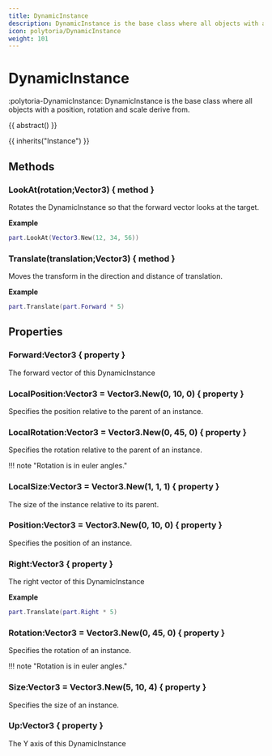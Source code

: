 ```yaml
---
title: DynamicInstance
description: DynamicInstance is the base class where all objects with a position, rotation and scale derive from.
icon: polytoria/DynamicInstance
weight: 101
---
```


# DynamicInstance

:polytoria-DynamicInstance: DynamicInstance is the base class where all objects with a position, rotation and scale derive from.

{{ abstract() }}

{{ inherits("Instance") }}

## Methods

### LookAt(rotation;Vector3) { method }

Rotates the DynamicInstance so that the forward vector looks at the target.

**Example**

```lua
part.LookAt(Vector3.New(12, 34, 56))
```

### Translate(translation;Vector3) { method }

Moves the transform in the direction and distance of translation.

**Example**

```lua
part.Translate(part.Forward * 5)
```

## Properties

### Forward:Vector3 { property }

The forward vector of this DynamicInstance

### LocalPosition:Vector3 = Vector3.New(0, 10, 0) { property }

Specifies the position relative to the parent of an instance.

### LocalRotation:Vector3 = Vector3.New(0, 45, 0) { property }

Specifies the rotation relative to the parent of an instance.

<div data-search-exclude markdown>
!!! note "Rotation is in euler angles."
</div>

### LocalSize:Vector3 = Vector3.New(1, 1, 1) { property }

The size of the instance relative to its parent.

### Position:Vector3 = Vector3.New(0, 10, 0) { property }

Specifies the position of an instance.

### Right:Vector3 { property }

The right vector of this DynamicInstance

**Example**

```lua
part.Translate(part.Right * 5)
```

### Rotation:Vector3 = Vector3.New(0, 45, 0) { property }

Specifies the rotation of an instance.

<div data-search-exclude markdown>
!!! note "Rotation is in euler angles."
</div>

### Size:Vector3 = Vector3.New(5, 10, 4) { property }

Specifies the size of an instance.

### Up:Vector3 { property }

The Y axis of this DynamicInstance
